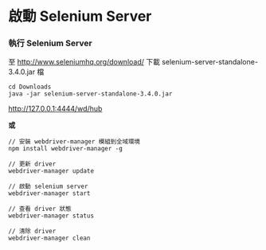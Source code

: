 # 啟動 Selenium Server

### 執行 Selenium Server

至 <http://www.seleniumhq.org/download/> 下載 selenium-server-standalone-3.4.0.jar 檔

```
cd Downloads
java -jar selenium-server-standalone-3.4.0.jar
```

<http://127.0.0.1:4444/wd/hub>

**或**

```
// 安裝 webdriver-manager 模組到全域環境
npm install webdriver-manager -g

// 更新 driver
webdriver-manager update

// 啟動 selenium server
webdriver-manager start

// 查看 driver 狀態
webdriver-manager status

// 清除 driver
webdriver-manager clean
```